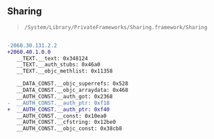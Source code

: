 ## Sharing

> `/System/Library/PrivateFrameworks/Sharing.framework/Sharing`

```diff

-2060.30.131.2.2
+2060.40.1.0.0
   __TEXT.__text: 0x348124
   __TEXT.__auth_stubs: 0x46a0
   __TEXT.__objc_methlist: 0x11358

   __DATA_CONST.__objc_superrefs: 0x528
   __DATA_CONST.__objc_arraydata: 0x468
   __AUTH_CONST.__auth_got: 0x2368
-  __AUTH_CONST.__auth_ptr: 0xf18
+  __AUTH_CONST.__auth_ptr: 0xf40
   __AUTH_CONST.__const: 0x10ea0
   __AUTH_CONST.__cfstring: 0x12be0
   __AUTH_CONST.__objc_const: 0x38cb8

```
